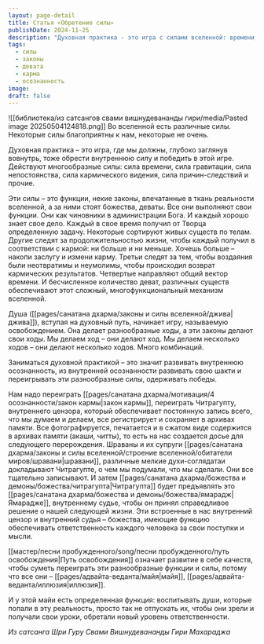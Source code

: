 ```yaml
---
layout: page-detail
title: Статья «Обретение силы»
publishDate: 2024-11-25
description: "Духовная практика - это игра с силами вселенной: времени, кармы, причин-следствий, за которыми стоят божества и деваты. Каждое действие фиксируется внутренними цензорами, формируя карму. Освобождение достигается через развитие внутренней осознанности и шакти, чтобы переиграть эти силы, выйти за пределы майи и обрести ответственность и зрелость души."
tags:
  - силы
  - законы
  - девата
  - карма
  - осознанность
image: 
draft: false
---
```

![[библиотека/из сатсангов свами вишнудевананды гири/media/Pasted image 20250504124818.png]]
 Во вселенной есть различные силы. Некоторые силы благоприятны к нам, некоторые не очень.

 Духовная практика – это игра, где мы должны, глубоко заглянув вовнутрь, тоже обрести внутреннюю силу и победить в этой игре. Действуют многообразные силы: сила времени, сила гравитации, сила непостоянства, сила кармического видения, сила причин-следствий и прочие.

 Эти силы – это функции, некие законы, впечатанные в ткань реальности вселенной, а за ними стоят божества, деваты. Все они выполняют свои функции. Они как чиновники в администрации Бога. И каждый хорошо знает свое дело. Каждый в свое время получил от Творца определенную задачу. Некоторые сортируют живых существ по телам. Другие следят за продолжительностью жизни, чтобы каждый получил в соответствии с кармой: ни больше и ни меньше. Хочешь больше – накопи заслугу и измени карму. Третьи следят за тем, чтобы воздаяния были неотвратимы и неумолимы, чтобы происходил возврат кармических результатов. Четвертые направляют общий вектор времени. И бесчисленное количество деват, различных существ обеспечивают этот сложный, многофункциональный механизм вселенной. 

 Душа ([[pages/санатана дхарма/законы и силы вселенной/джива|джива]]), вступая на духовный путь, начинает игру, называемую освобождением. Она делает разнообразные ходы, а эти законы делают свои ходы. Мы делаем ход – они делают ход. Мы делаем несколько ходов – они делают несколько ходов. Много комбинаций.

 Заниматься духовной практикой – это значит развивать внутреннюю осознанность, из внутренней осознанности развивать свою шакти и переигрывать эти разнообразные силы, одерживать победы.

 Нам надо переиграть [[pages/санатана дхарма/мотивация/4 осознанности/закон кармы|закон кармы]], переиграть Читрагупту, внутреннего цензора, который обеспечивает постоянную запись всего, что мы думаем и делаем, все регистрирует и сохраняет в архивах памяти. Все фотографируется, печатается и в сжатом виде содержится в архивах памяти (акаши, читты), то есть на нас создается досье для следующего перерождения. Шраваны и их супруги [[pages/санатана дхарма/законы и силы вселенной/строение вселенной/обитатели миров/шравани|шравани]], различные мелкие духи-соглядатаи докладывают Читрагупте, о чем мы подумали, что мы сделали. Они все тщательно записывают. И затем [[pages/санатана дхарма/божества и демоны/божества/читрагупта|Читрагупта]] будет предъявлять это [[pages/санатана дхарма/божества и демоны/божества/ямарадж|Ямарадже]], внутреннему судье, чтобы он принял справедливое решение о нашей следующей жизни. Эти встроенные в нас внутренний цензор и внутренний судья – божества, имеющие функцию обеспечивать ответственность каждого человека за свои поступки и мысли. 

 [[мастер/песни пробужденного/song/песни пробужденного/путь освобождения|Путь освобождения]] означает развитие в себе качеств, чтобы суметь переиграть эти разнообразные функции и силы, потому что все они – [[pages/адвайта-веданта/майя|майя]], [[pages/адвайта-веданта/иллюзия|иллюзия]].

 И у этой майи есть определенная функция: воспитывать души, которые попали в эту реальность, просто так не отпускать их, чтобы они зрели и получали свои уроки, обретали новый уровень ответственности.

*Из сатсанга Шри Гуру Свами Вишнудевананды Гири Махараджа*